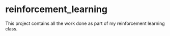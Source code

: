 # reinforcement_learning
This project contains all the work done as part of my reinforcement learning class. 
